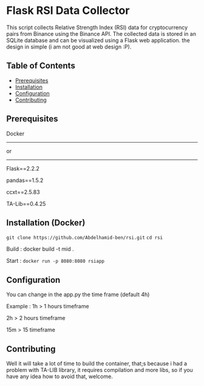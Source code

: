 # Flask RSI Data Collector

This script collects Relative Strength Index (RSI) data for cryptocurrency pairs from Binance using the Binance API. The collected data is stored in an SQLite database and can be visualized using a Flask web application.
the design in simple (i am not good at web design :P).

## Table of Contents

- [Prerequisites](#prerequisites)
- [Installation](#installation)
- [Configuration](#configuration)
- [Contributing](#contributing)

## Prerequisites

Docker
_________________________
or 
_________________________
Flask==2.2.2

pandas==1.5.2

ccxt==2.5.83

TA-Lib==0.4.25

## Installation (Docker)

`git clone https://github.com/Abdelhamid-ben/rsi.git`
`cd rsi`

Build :
docker build -t mid .

Start :
`docker run -p 8080:8080 rsiapp`

## Configuration

You can change in the app.py the time frame (default 4h)

Example : 
1h > 1 hours timeframe

2h > 2 hours timeframe

15m > 15 timeframe


## Contributing

Well it will take a lot of time to build the container, that;s because i had a problem with TA-LIB library, it requires compilation and more libs, so if you have any idea how to avoid that, welcome.


